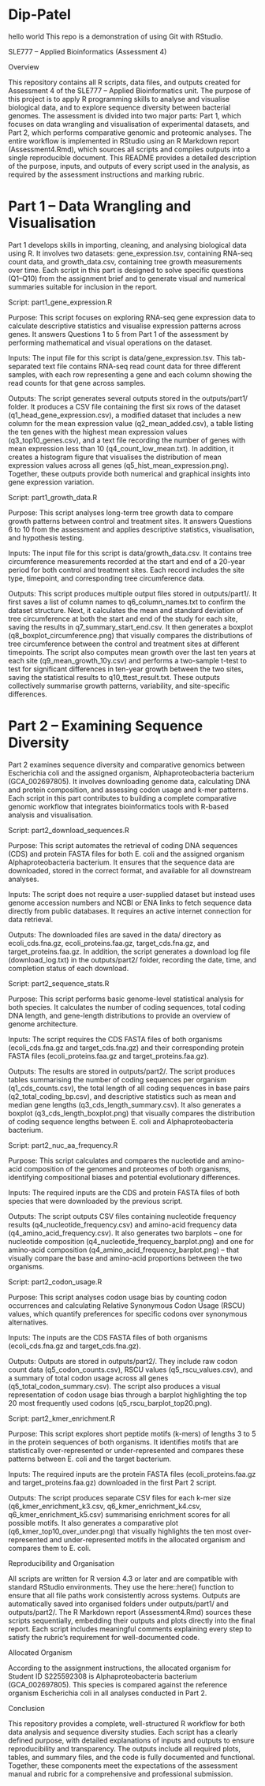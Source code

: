 # Dip-Patel
hello world 
This repo is a demonstration of using Git with RStudio.
 
SLE777 – Applied Bioinformatics (Assessment 4)

Overview

This repository contains all R scripts, data files, and outputs created for Assessment 4 of the SLE777 – Applied Bioinformatics unit. The purpose of this project is to apply R programming skills to analyse and visualise biological data, and to explore sequence diversity between bacterial genomes. The assessment is divided into two major parts: Part 1, which focuses on data wrangling and visualisation of experimental datasets, and Part 2, which performs comparative genomic and proteomic analyses. The entire workflow is implemented in RStudio using an R Markdown report (Assessment4.Rmd), which sources all scripts and compiles outputs into a single reproducible document. This README provides a detailed description of the purpose, inputs, and outputs of every script used in the analysis, as required by the assessment instructions and marking rubric.

# Part 1 – Data Wrangling and Visualisation

Part 1 develops skills in importing, cleaning, and analysing biological data using R. It involves two datasets: gene_expression.tsv, containing RNA-seq count data, and growth_data.csv, containing tree growth measurements over time. Each script in this part is designed to solve specific questions (Q1–Q10) from the assignment brief and to generate visual and numerical summaries suitable for inclusion in the report.

Script: part1_gene_expression.R

Purpose:
This script focuses on exploring RNA-seq gene expression data to calculate descriptive statistics and visualise expression patterns across genes. It answers Questions 1 to 5 from Part 1 of the assessment by performing mathematical and visual operations on the dataset.

Inputs:
The input file for this script is data/gene_expression.tsv. This tab-separated text file contains RNA-seq read count data for three different samples, with each row representing a gene and each column showing the read counts for that gene across samples.

Outputs:
The script generates several outputs stored in the outputs/part1/ folder. It produces a CSV file containing the first six rows of the dataset (q1_head_gene_expression.csv), a modified dataset that includes a new column for the mean expression value (q2_mean_added.csv), a table listing the ten genes with the highest mean expression values (q3_top10_genes.csv), and a text file recording the number of genes with mean expression less than 10 (q4_count_low_mean.txt). In addition, it creates a histogram figure that visualises the distribution of mean expression values across all genes (q5_hist_mean_expression.png). Together, these outputs provide both numerical and graphical insights into gene expression variation.

Script: part1_growth_data.R

Purpose:
This script analyses long-term tree growth data to compare growth patterns between control and treatment sites. It answers Questions 6 to 10 from the assessment and applies descriptive statistics, visualisation, and hypothesis testing.

Inputs:
The input file for this script is data/growth_data.csv. It contains tree circumference measurements recorded at the start and end of a 20-year period for both control and treatment sites. Each record includes the site type, timepoint, and corresponding tree circumference data.

Outputs:
This script produces multiple output files stored in outputs/part1/. It first saves a list of column names to q6_column_names.txt to confirm the dataset structure. Next, it calculates the mean and standard deviation of tree circumference at both the start and end of the study for each site, saving the results in q7_summary_start_end.csv. It then generates a boxplot (q8_boxplot_circumference.png) that visually compares the distributions of tree circumference between the control and treatment sites at different timepoints. The script also computes mean growth over the last ten years at each site (q9_mean_growth_10y.csv) and performs a two-sample t-test to test for significant differences in ten-year growth between the two sites, saving the statistical results to q10_ttest_result.txt. These outputs collectively summarise growth patterns, variability, and site-specific differences.


# Part 2 – Examining Sequence Diversity

Part 2 examines sequence diversity and comparative genomics between Escherichia coli and the assigned organism, Alphaproteobacteria bacterium (GCA_002697805). It involves downloading genome data, calculating DNA and protein composition, and assessing codon usage and k-mer patterns. Each script in this part contributes to building a complete comparative genomic workflow that integrates bioinformatics tools with R-based analysis and visualisation.

Script: part2_download_sequences.R

Purpose:
This script automates the retrieval of coding DNA sequences (CDS) and protein FASTA files for both E. coli and the assigned organism Alphaproteobacteria bacterium. It ensures that the sequence data are downloaded, stored in the correct format, and available for all downstream analyses.

Inputs:
The script does not require a user-supplied dataset but instead uses genome accession numbers and NCBI or ENA links to fetch sequence data directly from public databases. It requires an active internet connection for data retrieval.

Outputs:
The downloaded files are saved in the data/ directory as ecoli_cds.fna.gz, ecoli_proteins.faa.gz, target_cds.fna.gz, and target_proteins.faa.gz. In addition, the script generates a download log file (download_log.txt) in the outputs/part2/ folder, recording the date, time, and completion status of each download.

Script: part2_sequence_stats.R

Purpose:
This script performs basic genome-level statistical analysis for both species. It calculates the number of coding sequences, total coding DNA length, and gene-length distributions to provide an overview of genome architecture.

Inputs:
The script requires the CDS FASTA files of both organisms (ecoli_cds.fna.gz and target_cds.fna.gz) and their corresponding protein FASTA files (ecoli_proteins.faa.gz and target_proteins.faa.gz).

Outputs:
The results are stored in outputs/part2/. The script produces tables summarising the number of coding sequences per organism (q1_cds_counts.csv), the total length of all coding sequences in base pairs (q2_total_coding_bp.csv), and descriptive statistics such as mean and median gene lengths (q3_cds_length_summary.csv). It also generates a boxplot (q3_cds_length_boxplot.png) that visually compares the distribution of coding sequence lengths between E. coli and Alphaproteobacteria bacterium.

Script: part2_nuc_aa_frequency.R

Purpose:
This script calculates and compares the nucleotide and amino-acid composition of the genomes and proteomes of both organisms, identifying compositional biases and potential evolutionary differences.

Inputs:
The required inputs are the CDS and protein FASTA files of both species that were downloaded by the previous script.

Outputs:
The script outputs CSV files containing nucleotide frequency results (q4_nucleotide_frequency.csv) and amino-acid frequency data (q4_amino_acid_frequency.csv). It also generates two barplots – one for nucleotide composition (q4_nucleotide_frequency_barplot.png) and one for amino-acid composition (q4_amino_acid_frequency_barplot.png) – that visually compare the base and amino-acid proportions between the two organisms.

Script: part2_codon_usage.R

Purpose:
This script analyses codon usage bias by counting codon occurrences and calculating Relative Synonymous Codon Usage (RSCU) values, which quantify preferences for specific codons over synonymous alternatives.

Inputs:
The inputs are the CDS FASTA files of both organisms (ecoli_cds.fna.gz and target_cds.fna.gz).

Outputs:
Outputs are stored in outputs/part2/. They include raw codon count data (q5_codon_counts.csv), RSCU values (q5_rscu_values.csv), and a summary of total codon usage across all genes (q5_total_codon_summary.csv). The script also produces a visual representation of codon usage bias through a barplot highlighting the top 20 most frequently used codons (q5_rscu_barplot_top20.png).

Script: part2_kmer_enrichment.R

Purpose:
This script explores short peptide motifs (k-mers) of lengths 3 to 5 in the protein sequences of both organisms. It identifies motifs that are statistically over-represented or under-represented and compares these patterns between E. coli and the target bacterium.

Inputs:
The required inputs are the protein FASTA files (ecoli_proteins.faa.gz and target_proteins.faa.gz) downloaded in the first Part 2 script.

Outputs:
The script produces separate CSV files for each k-mer size (q6_kmer_enrichment_k3.csv, q6_kmer_enrichment_k4.csv, q6_kmer_enrichment_k5.csv) summarising enrichment scores for all possible motifs. It also generates a comparative plot (q6_kmer_top10_over_under.png) that visually highlights the ten most over-represented and under-represented motifs in the allocated organism and compares them to E. coli.

Reproducibility and Organisation

All scripts are written for R version 4.3 or later and are compatible with standard RStudio environments. They use the here::here() function to ensure that all file paths work consistently across systems. Outputs are automatically saved into organised folders under outputs/part1/ and outputs/part2/. The R Markdown report (Assessment4.Rmd) sources these scripts sequentially, embedding their outputs and plots directly into the final report. Each script includes meaningful comments explaining every step to satisfy the rubric’s requirement for well-documented code.

Allocated Organism

According to the assignment instructions, the allocated organism for Student ID S225592308 is Alphaproteobacteria bacterium (GCA_002697805). This species is compared against the reference organism Escherichia coli in all analyses conducted in Part 2.

Conclusion

This repository provides a complete, well-structured R workflow for both data analysis and sequence diversity studies. Each script has a clearly defined purpose, with detailed explanations of inputs and outputs to ensure reproducibility and transparency. The outputs include all required plots, tables, and summary files, and the code is fully documented and functional. Together, these components meet the expectations of the assessment manual and rubric for a comprehensive and professional submission.